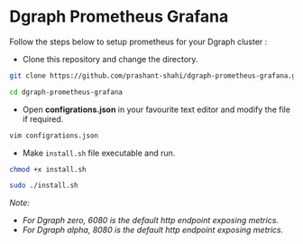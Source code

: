 # Dgraph Prometheus Grafana

Follow the steps below to setup prometheus for your Dgraph cluster :

- Clone this repository and change the directory.
```sh
git clone https://github.com/prashant-shahi/dgraph-prometheus-grafana.git

cd dgraph-prometheus-grafana
```
- Open **configrations.json** in your favourite text editor and modify the file if required.
```sh
vim configrations.json
```
- Make `install.sh` file executable and run.
```sh
chmod +x install.sh

sudo ./install.sh
```

*Note:*
- *For Dgraph zero, 6080 is the default http endpoint exposing metrics.*
- *For Dgraph alpha, 8080 is the default http endpoint exposing metrics.*